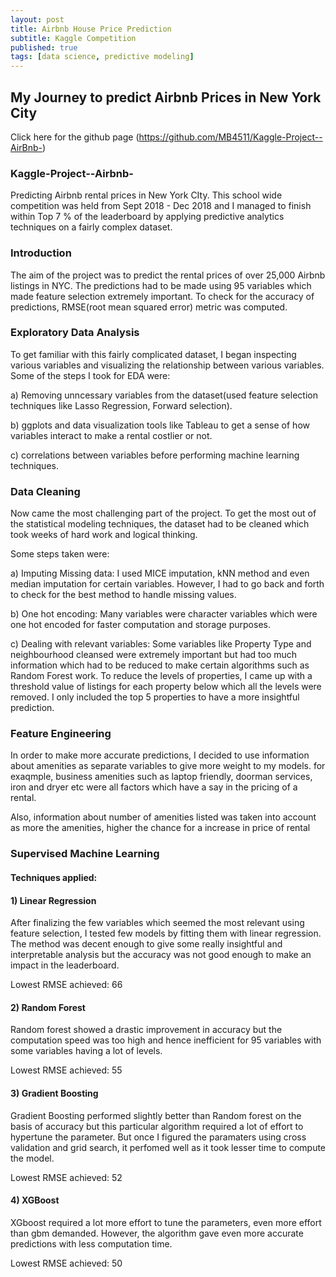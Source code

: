 ```yaml
---
layout: post
title: Airbnb House Price Prediction 
subtitle: Kaggle Competition 
published: true
tags: [data science, predictive modeling]
---
```


## My Journey to predict Airbnb Prices in New York City

Click here for the github page (https://github.com/MB4511/Kaggle-Project--AirBnb-)


### Kaggle-Project--Airbnb-

Predicting Airbnb rental prices in New York CIty. This school wide competition was held from Sept 2018 - Dec 2018 and I managed to finish within Top 7 % of the leaderboard by applying predictive analytics techniques on a fairly complex dataset.

### Introduction

The aim of the project was to predict the rental prices of over 25,000 Airbnb listings in NYC. The predictions had to be made using 95 variables which made feature selection extremely important. To check for the accuracy of predictions, RMSE(root mean squared error) metric was computed.

### Exploratory Data Analysis

To get familiar with this fairly complicated dataset, I began inspecting various variables and visualizing the relationship between various variables. Some of the steps I took for EDA were:

a) Removing unncessary variables from the dataset(used feature selection techniques like Lasso Regression, Forward selection).

b) ggplots and data visualization tools like Tableau to get a sense of how variables interact to make a rental costlier or not.

c) correlations between variables before performing machine learning techniques.

### Data Cleaning

Now came the most challenging part of the project. To get the most out of the statistical modeling techniques, the dataset had to be cleaned which took weeks of hard work and logical thinking.

Some steps taken were:

a) Imputing Missing data: I used MICE imputation, kNN method and even median imputation for certain variables. However, I had to go back and forth to check for the best method to handle missing values.

b) One hot encoding: Many variables were character variables which were one hot encoded for faster computation and storage purposes.

c) Dealing with relevant variables: Some variables like Property Type and neighbourhood cleansed were extremely important but had too much information which had to be reduced to make certain algorithms such as Random Forest work. To reduce the levels of properties, I came up with a threshold value of listings for each property below which all the levels were removed. I only included the top 5 properties to have a more insightful prediction.

### Feature Engineering

In order to make more accurate predictions, I decided to use information about amenities as separate variables to give more weight to my models. for exaqmple, business amenities such as laptop friendly, doorman services, iron and dryer etc were all factors which have a say in the pricing of a rental.

Also, information about number of amenities listed was taken into account as more the amenities, higher the chance for a increase in price of rental

### Supervised Machine Learning

#### Techniques applied:

#### 1) Linear Regression

After finalizing the few variables which seemed the most relevant using feature selection, I tested few models by fitting them with linear regression. The method was decent enough to give some really insightful and interpretable analysis but the accuracy was not good enough to make an impact in the leaderboard.

Lowest RMSE achieved: 66

#### 2) Random Forest

Random forest showed a drastic improvement in accuracy but the computation speed was too high and hence inefficient for 95 variables with some variables having a lot of levels.

Lowest RMSE achieved: 55

#### 3) Gradient Boosting

Gradient Boosting performed slightly better than Random forest on the basis of accuracy but this particular algorithm required a lot of effort to hypertune the parameter. But once I figured the paramaters using cross validation and grid search, it perfomed well as it took lesser time to compute the model.

Lowest RMSE achieved: 52

#### 4) XGBoost

XGboost required a lot more effort to tune the parameters, even more effort than gbm demanded. However, the algorithm gave even more accurate predictions with less computation time.

Lowest RMSE achieved: 50
